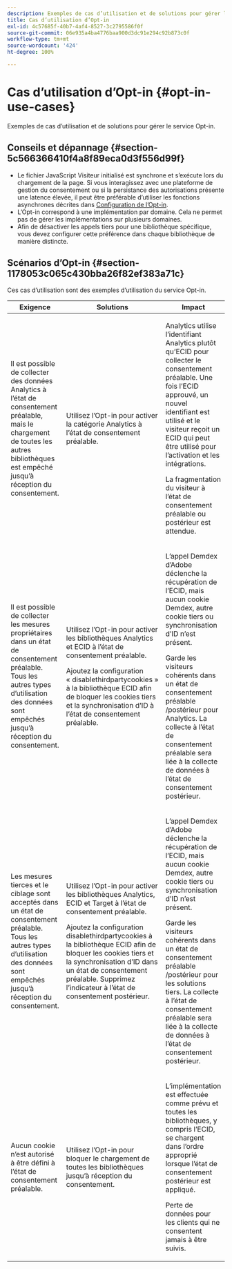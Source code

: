 ```yaml
---
description: Exemples de cas d’utilisation et de solutions pour gérer le service Opt-in.
title: Cas d’utilisation d’Opt-in
exl-id: 4c57685f-40b7-4af4-8527-3c2795586f0f
source-git-commit: 06e935a4ba4776baa900d3dc91e294c92b873c0f
workflow-type: tm+mt
source-wordcount: '424'
ht-degree: 100%

---
```


# Cas d’utilisation d’Opt-in {#opt-in-use-cases}

Exemples de cas d’utilisation et de solutions pour gérer le service Opt-in.

## Conseils et dépannage {#section-5c566366410f4a8f89eca0d3f556d99f}

* Le fichier JavaScript Visiteur initialisé est synchrone et s’exécute lors du chargement de la page. Si vous interagissez avec une plateforme de gestion du consentement ou si la persistance des autorisations présente une latence élevée, il peut être préférable d’utiliser les fonctions asynchrones décrites dans [Configuration de l’Opt-in](../../implementation-guides/opt-in-service/getting-started.md#section-cf9ab638780141c9b62dc57cf00b7047).
* L’Opt-in correspond à une implémentation par domaine. Cela ne permet pas de gérer les implémentations sur plusieurs domaines.
* Afin de désactiver les appels tiers pour une bibliothèque spécifique, vous devez configurer cette préférence dans chaque bibliothèque de manière distincte.

## Scénarios d’Opt-in  {#section-1178053c065c430bba26f82ef383a71c}

Ces cas d’utilisation sont des exemples d’utilisation du service Opt-in.

<table id="table_83C85343611344D8A8315157C1B4240F"> 
 <thead> 
  <tr> 
   <th colname="col1" class="entry"> Exigence </th> 
   <th colname="col2" class="entry"> Solutions </th> 
   <th colname="col3" class="entry"> Impact </th> 
  </tr>
 </thead>
 <tbody> 
  <tr> 
   <td colname="col1"> <p>Il est possible de collecter des données Analytics à l’état de consentement préalable, mais le chargement de toutes les autres bibliothèques est empêché jusqu’à réception du consentement. </p> </td> 
   <td colname="col2"> <p>Utilisez l’Opt-in pour activer la catégorie Analytics à l’état de consentement préalable. </p> </td> 
   <td colname="col3"> <p>Analytics utilise l’identifiant Analytics plutôt qu’ECID pour collecter le consentement préalable. Une fois l’ECID approuvé, un nouvel identifiant est utilisé et le visiteur reçoit un ECID qui peut être utilisé pour l’activation et les intégrations. </p> <p>La fragmentation du visiteur à l’état de consentement préalable ou postérieur est attendue. </p> </td> 
  </tr> 
  <tr> 
   <td colname="col1"> <p>Il est possible de collecter les mesures propriétaires dans un état de consentement préalable. Tous les autres types d’utilisation des données sont empêchés jusqu’à réception du consentement. </p> </td> 
   <td colname="col2"> <p>Utilisez l’Opt-in pour activer les bibliothèques Analytics et ECID à l’état de consentement préalable. </p> <p>Ajoutez la configuration « disablethirdpartycookies » à la bibliothèque ECID afin de bloquer les cookies tiers et la synchronisation d’ID à l’état de consentement préalable. </p> </td> 
   <td colname="col3"> <p>L’appel Demdex d’Adobe déclenche la récupération de l’ECID, mais aucun cookie Demdex, autre cookie tiers ou synchronisation d’ID n’est présent. </p> <p>Garde les visiteurs cohérents dans un état de consentement préalable /postérieur pour Analytics. La collecte à l’état de consentement préalable sera liée à la collecte de données à l’état de consentement postérieur. </p> </td> 
  </tr> 
  <tr> 
   <td colname="col1"> <p>Les mesures tierces et le ciblage sont acceptés dans un état de consentement préalable. Tous les autres types d’utilisation des données sont empêchés jusqu’à réception du consentement. </p> </td> 
   <td colname="col2"> <p>Utilisez l’Opt-in pour activer les bibliothèques Analytics, ECID et Target à l’état de consentement préalable. </p> <p>Ajoutez la configuration <span class="codeph">disablethirdpartycookies</span> à la bibliothèque ECID afin de bloquer les cookies tiers et la synchronisation d’ID dans un état de consentement préalable. Supprimez l’indicateur à l’état de consentement postérieur. </p> </td> 
   <td colname="col3"> <p>L’appel Demdex d’Adobe déclenche la récupération de l’ECID, mais aucun cookie Demdex, autre cookie tiers ou synchronisation d’ID n’est présent. </p> <p>Garde les visiteurs cohérents dans un état de consentement préalable /postérieur pour les solutions tiers. La collecte à l’état de consentement préalable sera liée à la collecte de données à l’état de consentement postérieur. </p> </td> 
  </tr> 
  <tr> 
   <td colname="col1"> <p>Aucun cookie n’est autorisé à être défini à l’état de consentement préalable. </p> </td> 
   <td colname="col2"> <p>Utilisez l’Opt-in pour bloquer le chargement de toutes les bibliothèques jusqu’à réception du consentement. </p> </td> 
   <td colname="col3"> <p>L’implémentation est effectuée comme prévu et toutes les bibliothèques, y compris l’ECID, se chargent dans l’ordre approprié lorsque l’état de consentement postérieur est appliqué. </p> <p>Perte de données pour les clients qui ne consentent jamais à être suivis. </p> </td> 
  </tr> 
 </tbody> 
</table>

